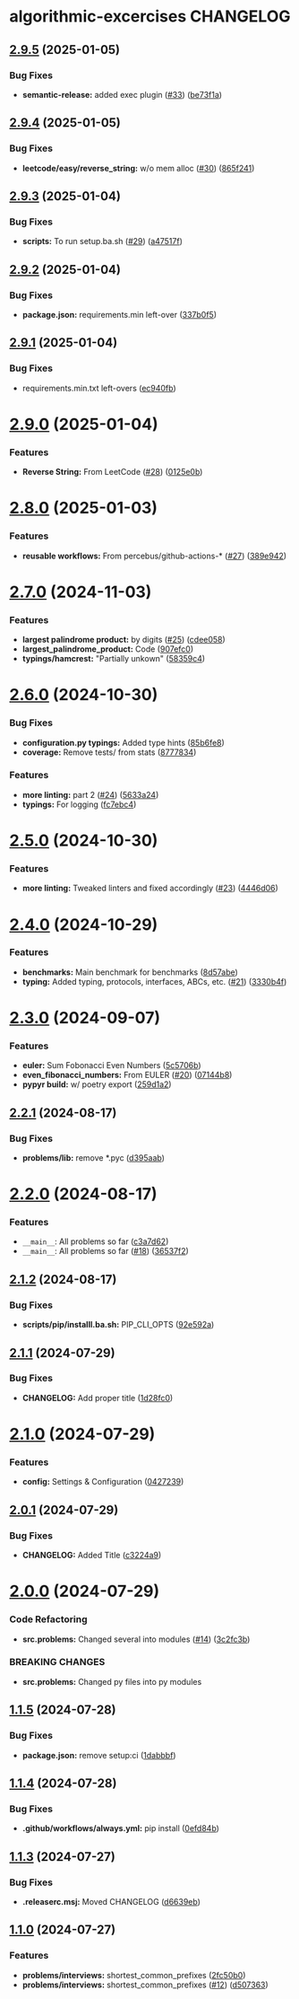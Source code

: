 # algorithmic-excercises CHANGELOG

## [2.9.5](https://github.com/percebus/algorithmic-excercises/compare/v2.9.4...v2.9.5) (2025-01-05)


### Bug Fixes

* **semantic-release:** added exec plugin ([#33](https://github.com/percebus/algorithmic-excercises/issues/33)) ([be73f1a](https://github.com/percebus/algorithmic-excercises/commit/be73f1a07eafcfb85691e4850bf1ff436d15acab))

## [2.9.4](https://github.com/percebus/algorithmic-excercises/compare/v2.9.3...v2.9.4) (2025-01-05)

### Bug Fixes

- **leetcode/easy/reverse_string:** w/o mem alloc ([#30](https://github.com/percebus/algorithmic-excercises/issues/30)) ([865f241](https://github.com/percebus/algorithmic-excercises/commit/865f2412ae6429909ad9c256c0aca9c2aad4af7a))

## [2.9.3](https://github.com/percebus/algorithmic-excercises/compare/v2.9.2...v2.9.3) (2025-01-04)

### Bug Fixes

- **scripts:** To run setup.ba.sh ([#29](https://github.com/percebus/algorithmic-excercises/issues/29)) ([a47517f](https://github.com/percebus/algorithmic-excercises/commit/a47517f6529bf99b24c640235ff7b7d072bd40f9))

## [2.9.2](https://github.com/percebus/algorithmic-excercises/compare/v2.9.1...v2.9.2) (2025-01-04)

### Bug Fixes

- **package.json:** requirements.min left-over ([337b0f5](https://github.com/percebus/algorithmic-excercises/commit/337b0f55ac0a75d725572b6000987c8726a102bf))

## [2.9.1](https://github.com/percebus/algorithmic-excercises/compare/v2.9.0...v2.9.1) (2025-01-04)

### Bug Fixes

- requirements.min.txt left-overs ([ec940fb](https://github.com/percebus/algorithmic-excercises/commit/ec940fb085426a9d285af5ffb83a9ed7d5ab5202))

# [2.9.0](https://github.com/percebus/algorithmic-excercises/compare/v2.8.0...v2.9.0) (2025-01-04)

### Features

- **Reverse String:** From LeetCode ([#28](https://github.com/percebus/algorithmic-excercises/issues/28)) ([0125e0b](https://github.com/percebus/algorithmic-excercises/commit/0125e0bbab11c7b8d6636d5fe0d5804867fec6af))

# [2.8.0](https://github.com/percebus/algorithmic-excercises/compare/v2.7.0...v2.8.0) (2025-01-03)

### Features

- **reusable workflows:** From percebus/github-actions-\* ([#27](https://github.com/percebus/algorithmic-excercises/issues/27)) ([389e942](https://github.com/percebus/algorithmic-excercises/commit/389e9420bb2a1da0ff0cbf870d3549a4bc0fdb33))

# [2.7.0](https://github.com/percebus/algorithmic-excercises/compare/v2.6.0...v2.7.0) (2024-11-03)

### Features

- **largest palindrome product:** by digits ([#25](https://github.com/percebus/algorithmic-excercises/issues/25)) ([cdee058](https://github.com/percebus/algorithmic-excercises/commit/cdee0589ec7495b6be36855402fca4801c3350d3))
- **largest_palindrome_product:** Code ([907efc0](https://github.com/percebus/algorithmic-excercises/commit/907efc0f525cb06f258ac4ecefa29811f9c79e33))
- **typings/hamcrest:** "Partially unkown" ([58359c4](https://github.com/percebus/algorithmic-excercises/commit/58359c48a3c86621498d95da9508bc971551b491))

# [2.6.0](https://github.com/percebus/algorithmic-excercises/compare/v2.5.0...v2.6.0) (2024-10-30)

### Bug Fixes

- **configuration.py typings:** Added type hints ([85b6fe8](https://github.com/percebus/algorithmic-excercises/commit/85b6fe8b87b94e0d35e67afe13490e83e8e111c4))
- **coverage:** Remove tests/ from stats ([8777834](https://github.com/percebus/algorithmic-excercises/commit/877783475aba077f5b7dec3725558ebf2251beb9))

### Features

- **more linting:** part 2 ([#24](https://github.com/percebus/algorithmic-excercises/issues/24)) ([5633a24](https://github.com/percebus/algorithmic-excercises/commit/5633a241a283283d1fde194f845fd58d4610b8c0))
- **typings:** For logging ([fc7ebc4](https://github.com/percebus/algorithmic-excercises/commit/fc7ebc4f7e77dd87410dfb9a39f4ff13bdf095ab))

# [2.5.0](https://github.com/percebus/algorithmic-excercises/compare/v2.4.0...v2.5.0) (2024-10-30)

### Features

- **more linting:** Tweaked linters and fixed accordingly ([#23](https://github.com/percebus/algorithmic-excercises/issues/23)) ([4446d06](https://github.com/percebus/algorithmic-excercises/commit/4446d06e5928b9a0bef91575bf99f770a79602cb))

# [2.4.0](https://github.com/percebus/algorithmic-excercises/compare/v2.3.0...v2.4.0) (2024-10-29)

### Features

- **benchmarks:** Main benchmark for benchmarks ([8d57abe](https://github.com/percebus/algorithmic-excercises/commit/8d57abe468365fe9d4cf3e6fbf99747e9bac31ca))
- **typing:** Added typing, protocols, interfaces, ABCs, etc. ([#21](https://github.com/percebus/algorithmic-excercises/issues/21)) ([3330b4f](https://github.com/percebus/algorithmic-excercises/commit/3330b4f3b6f09abb2d42e3d815434260e46bb0ca))

# [2.3.0](https://github.com/percebus/algorithmic-excercises/compare/v2.2.1...v2.3.0) (2024-09-07)

### Features

- **euler:** Sum Fobonacci Even Numbers ([5c5706b](https://github.com/percebus/algorithmic-excercises/commit/5c5706b510e351020bd67b0e6967c1248e38b84d))
- **even_fibonacci_numbers:** From EULER ([#20](https://github.com/percebus/algorithmic-excercises/issues/20)) ([07144b8](https://github.com/percebus/algorithmic-excercises/commit/07144b8072c9ddfe19658695e1f700ddbec784d4))
- **pypyr build:** w/ poetry export ([259d1a2](https://github.com/percebus/algorithmic-excercises/commit/259d1a2cc77afe7e57bc753e6e44cc35b79371ae))

## [2.2.1](https://github.com/percebus/algorithmic-excercises/compare/v2.2.0...v2.2.1) (2024-08-17)

### Bug Fixes

- **problems/lib:** remove \*.pyc ([d395aab](https://github.com/percebus/algorithmic-excercises/commit/d395aab83959547b5f02ed0a4185a76c002a2f0d))

# [2.2.0](https://github.com/percebus/algorithmic-excercises/compare/v2.1.2...v2.2.0) (2024-08-17)

### Features

- `__main__`: All problems so far ([c3a7d62](https://github.com/percebus/algorithmic-excercises/commit/c3a7d6249abbd8d5e3e328833e8b2d3c1e75a609))
- `__main__`: All problems so far ([#18](https://github.com/percebus/algorithmic-excercises/issues/18)) ([36537f2](https://github.com/percebus/algorithmic-excercises/commit/36537f2d0cf1bef220c84266db6c6f3c73cc060c))

## [2.1.2](https://github.com/percebus/algorithmic-excercises/compare/v2.1.1...v2.1.2) (2024-08-17)

### Bug Fixes

- **scripts/pip/installl.ba.sh:** PIP_CLI_OPTS ([92e592a](https://github.com/percebus/algorithmic-excercises/commit/92e592a58a69c159aa26638679a4faa6cea0ff84))

## [2.1.1](https://github.com/percebus/algorithmic-excercises/compare/v2.1.0...v2.1.1) (2024-07-29)

### Bug Fixes

- **CHANGELOG:** Add proper title ([1d28fc0](https://github.com/percebus/algorithmic-excercises/commit/1d28fc0c94b32e2ef122288d7f181235df0762f6))

# [2.1.0](https://github.com/percebus/algorithmic-excercises/compare/v2.0.1...v2.1.0) (2024-07-29)

### Features

- **config:** Settings & Configuration ([0427239](https://github.com/percebus/algorithmic-excercises/commit/04272398ec2e6bdcc5834c0cfbd2a366871ba426))

## [2.0.1](https://github.com/percebus/algorithmic-excercises/compare/v2.0.0...v2.0.1) (2024-07-29)

### Bug Fixes

- **CHANGELOG:** Added Title ([c3224a9](https://github.com/percebus/algorithmic-excercises/commit/c3224a99498827e2f4d0afba85515bc0daa0b0d8))

# [2.0.0](https://github.com/percebus/algorithmic-excercises/compare/v1.1.5...v2.0.0) (2024-07-29)

### Code Refactoring

- **src.problems:** Changed several into modules ([#14](https://github.com/percebus/algorithmic-excercises/issues/14)) ([3c2fc3b](https://github.com/percebus/algorithmic-excercises/commit/3c2fc3b182b770f6f894fb7ad6c6df01bda457d1))

### BREAKING CHANGES

- **src.problems:** Changed py files into py modules

## [1.1.5](https://github.com/percebus/algorithmic-excercises/compare/v1.1.4...v1.1.5) (2024-07-28)

### Bug Fixes

- **package.json:** remove setup:ci ([1dabbbf](https://github.com/percebus/algorithmic-excercises/commit/1dabbbf7107674f387f670085d97966e5105c7d2))

## [1.1.4](https://github.com/percebus/algorithmic-excercises/compare/v1.1.3...v1.1.4) (2024-07-28)

### Bug Fixes

- **.github/workflows/always.yml:** pip install ([0efd84b](https://github.com/percebus/algorithmic-excercises/commit/0efd84b2eaaab89051b8fa1fff51134b2253a0a1))

## [1.1.3](https://github.com/percebus/algorithmic-excercises/compare/v1.1.2...v1.1.3) (2024-07-27)

### Bug Fixes

- **.releaserc.msj:** Moved CHANGELOG ([d6639eb](https://github.com/percebus/algorithmic-excercises/commit/d6639eb9df7755b6b82800d4c0055babf76ebe86))

## [1.1.0](https://github.com/percebus/algorithmic-excercises/compare/v1.0.1...v1.1.0) (2024-07-27)

### Features

- **problems/interviews:** shortest_common_prefixes ([2fc50b0](https://github.com/percebus/algorithmic-excercises/commit/2fc50b073cb169ef24407c10c48815585ab51ee6))
- **problems/interviews:** shortest_common_prefixes ([#12](https://github.com/percebus/algorithmic-excercises/issues/12)) ([d507363](https://github.com/percebus/algorithmic-excercises/commit/d5073634c1e130325e4894b5c1ef3e4f94f56ef3))
